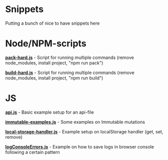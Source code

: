 # Snippets
Putting a bunch of nice to have snippets here

# Node/NPM-scripts
   [**pack-hard.js**](https://github.com/ssolders/snippets/blob/master/node/pack-hard.js) - Script for running multiple commands (remove node_modules, install project, "npm run pack")

   [**build-hard.js**](https://github.com/ssolders/snippets/blob/master/node/build-hard.js) - Script for running multiple commands (remove node_modules, install project, "npm run build")

# JS
   [**api.js**](https://github.com/ssolders/snippets/blob/master/js/api.js) - Basic example setup for an api-file 

   [**immutable-examples.js**](https://github.com/ssolders/snippets/blob/master/immutable-example/api.js) - Some examples on Immutable mutations 

   [**local-storage-handler.js**](https://github.com/ssolders/snippets/blob/master/js/localStorageHandler.js) - Example setup on localStorage handler (get, set, remove)
  
   [**logConsoleErrors.js**](https://github.com/ssolders/snippets/blob/master/js/logConsoleErrors.js) - Example on how to save logs in browser console following a certain pattern
